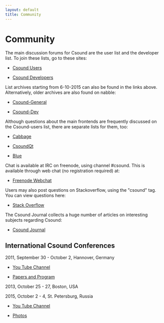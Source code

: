 ```yaml
---
layout: default
title: Community 
---
```

# Community

The main discussion forums for Csound are the user list and the developer list. To join these lists, go to these sites:

* [Csound Users](https://listserv.heanet.ie/cgi-bin/wa?A0=CSOUND)

* [Csound Developers](https://listserv.heanet.ie/cgi-bin/wa?A0=CSOUND-DEV)

List archives starting from 6-10-2015 can also be found in the links above.
Alternatively, older archives are also found on nabble:

* [Csound-General](http://csound.1045644.n5.nabble.com/Csound-General-f1093014.html)

* [Csound-Dev](http://csound.1045644.n5.nabble.com/Csound-Dev-f1123218.html)


Although questions about the main frontends are frequently discussed on the Csound-users list, there are separate lists for them, too:

* [Cabbage](http://thecabbagefoundation.org/ucp.php?mode=register)

* [CsoundQt](https://lists.sourceforge.net/lists/listinfo/qutecsound-users)

* [Blue](https://lists.sourceforge.net/lists/listinfo/bluemusic-users)

Chat is available at IRC on freenode, using channel #csound. This is available through web chat (no registration required) at:

* [Freenode Webchat](http://webchat.freenode.net/?channels=#csound)

Users may also post questions on Stackoverflow, using the "csound" tag.  You can view questions here:

* [Stack Overflow](http://stackoverflow.com/questions/tagged/csound)

The Csound Journal collects a huge number of articles on interesting subjects regarding Csound:

* [Csound Journal](http://www.csoundjournal.com)

## International Csound Conferences

2011, September 30 - October 2, Hannover, Germany

* [You Tube Channel](http://www.youtube.com/user/csconf2011)

* [Papers and Program](http://www.incontri.hmtm-hannover.de/de/fmsbw/csound-conference/)

2013, October 25 - 27, Boston, USA

2015, October 2 - 4, St. Petersburg, Russia

* [You Tube Channel](http://www.youtube.com/channel/UCVI8hmelNnKGP-wnf9FqNYQ)

* [Photos](https://www.flickr.com/photos/icsc2015/)

